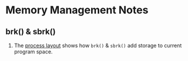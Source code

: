 # Memory Management Notes
## brk() & sbrk()

1. The [process layout](https://notes.shichao.io/tlpi/ch7/) shows how `brk()` & `sbrk()` add storage to current program space.

